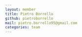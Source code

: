 ```yaml
---
layout: member
title: Pietro Borrello
github: pietroborrello
mail: pietro.borrello95@gmail.com
categories: team
---
```

